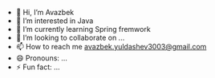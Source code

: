 - 👋 Hi, I’m Avazbek
- 👀 I’m interested in Java
- 🌱 I’m currently learning Spring fremwork
- 💞️ I’m looking to collaborate on ...
- 📫 How to reach me avazbek.yuldashev3003@gmail.com
- 😄 Pronouns: ...
- ⚡ Fun fact: ...

<!---
yuldashev3003/yuldashev3003 is a ✨ special ✨ repository because its `README.md` (this file) appears on your GitHub profile.
You can click the Preview link to take a look at your changes.
--->
